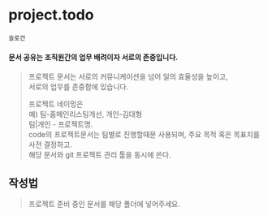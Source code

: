 

# project.todo

`슬로건`

#### 문서 공유는 조직원간의 업무 배려이자 서로의 존중입니다. 

> 프로젝트 문서는 서로의 커뮤니케이션을 넘어 일의 효율성을 높이고,    
> 서로의 업무를 존중함에 있습니다. 
>
> 프로젝트 네이밍은   
> 예) 팀-홈메인리스팅개선, 개인-김대형    
> 팀|개인 - 프로젝트명.  
> code의 프로젝트문서는 팀별로 진행할때문 사용되며, 
> 주요 목적 혹은 목표치를 사전 결정하고.   
> 해당 문서와 git  프로젝트 관리 툴을 동시에 쓴다. 



## 작성법

> 프로젝트 준비 중인 문서를 해당 폴더에 넣어주세요.